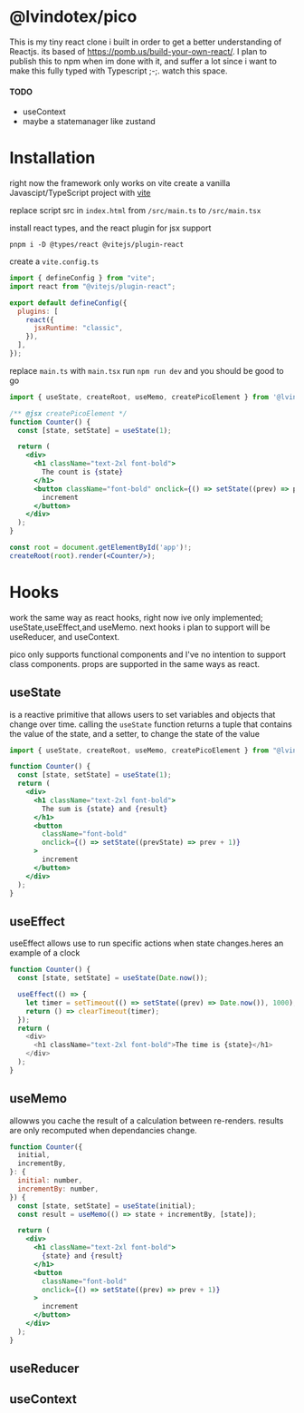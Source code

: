 # @lvindotex/pico

This is my tiny react clone i built in order to get a better understanding of Reactjs. its based of https://pomb.us/build-your-own-react/.
I plan to publish this to npm when im done with it, and suffer a lot since i want to make this fully typed with Typescript ;-;. watch this space.

#### TODO

- useContext
- maybe a statemanager like zustand

# Installation

right now the framework only works on vite create a vanilla Javascipt/TypeScript project with [vite](https://vitejs.dev/)

replace script src in `index.html` from `/src/main.ts` to `/src/main.tsx`

install react types, and the react plugin for jsx support

```
pnpm i -D @types/react @vitejs/plugin-react
```

create a `vite.config.ts`

```js
import { defineConfig } from "vite";
import react from "@vitejs/plugin-react";

export default defineConfig({
  plugins: [
    react({
      jsxRuntime: "classic",
    }),
  ],
});
```

replace `main.ts` with `main.tsx` run `npm run dev` and you should be good to go

```jsx
import { useState, createRoot, useMemo, createPicoElement } from '@lvindotexe/pico';

/** @jsx createPicoElement */
function Counter() {
  const [state, setState] = useState(1);

  return (
    <div>
      <h1 className="text-2xl font-bold">
        The count is {state}
      </h1>
      <button className="font-bold" onclick={() => setState((prev) => prev + 1)}>
        increment
      </button>
    </div>
  );
}

const root = document.getElementById('app')!;
createRoot(root).render(<Counter/>);
```

# Hooks

work the same way as react hooks, right now ive only implemented; useState,useEffect,and useMemo. next hooks i plan to support will be useReducer, and useContext.

pico only supports functional components and I've no intention to support class components. props are supported in the same ways as react.

## useState

is a reactive primitive that allows users to set variables and objects that change over time. calling the `useState` function returns a tuple that contains the value of the state, and a setter, to change the state of the value

```jsx
import { useState, createRoot, useMemo, createPicoElement } from "@lvin/pico";

function Counter() {
  const [state, setState] = useState(1);
  return (
    <div>
      <h1 className="text-2xl font-bold">
        The sum is {state} and {result}
      </h1>
      <button
        className="font-bold"
        onclick={() => setState((prevState) => prev + 1)}
      >
        increment
      </button>
    </div>
  );
}
```

## useEffect

useEffect allows use to run specific actions when state changes.heres an example of a clock

```js
function Counter() {
  const [state, setState] = useState(Date.now());

  useEffect(() => {
    let timer = setTimeout(() => setState((prev) => Date.now()), 1000);
    return () => clearTimeout(timer);
  });
  return (
    <div>
      <h1 className="text-2xl font-bold">The time is {state}</h1>
    </div>
  );
}
```

## useMemo

allowws you cache the result of a calculation between re-renders. results are only recomputed when dependancies change.

```jsx
function Counter({
  initial,
  incrementBy,
}: {
  initial: number,
  incrementBy: number,
}) {
  const [state, setState] = useState(initial);
  const result = useMemo(() => state + incrementBy, [state]);

  return (
    <div>
      <h1 className="text-2xl font-bold">
        {state} and {result}
      </h1>
      <button
        className="font-bold"
        onclick={() => setState((prev) => prev + 1)}
      >
        increment
      </button>
    </div>
  );
}
```

## useReducer

## useContext
